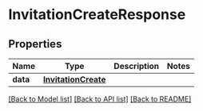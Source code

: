 # InvitationCreateResponse

## Properties
Name | Type | Description | Notes
------------ | ------------- | ------------- | -------------
**data** | [**InvitationCreate**](InvitationCreate.md) |  | 

[[Back to Model list]](../README.md#documentation-for-models) [[Back to API list]](../README.md#documentation-for-api-endpoints) [[Back to README]](../README.md)


